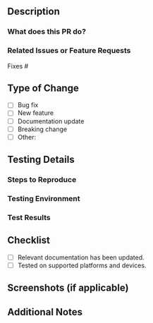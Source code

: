 ## Description

### What does this PR do?

### Related Issues or Feature Requests

Fixes #

## Type of Change

- [ ] Bug fix
- [ ] New feature
- [ ] Documentation update
- [ ] Breaking change
- [ ] Other:

## Testing Details
### Steps to Reproduce

### Testing Environment

### Test Results

## Checklist

- [ ] Relevant documentation has been updated.
- [ ] Tested on supported platforms and devices.

## Screenshots (if applicable)

## Additional Notes